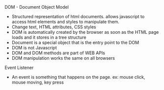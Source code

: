 DOM - Document Object Model
- Structured representation of html documents. allows javascript to access html elements and styles to manipulate them.
- Change text, HTML attributes, CSS styles
- DOM is automatically created by the browser as soon as the HTML page loads and it stores in a tree structure
- Document is a special object that is the entry point to the DOM
- DOM is not Javascript 
- DOM and DOM methods are part of WEB APIs
- DOM manipulation works the same on all browsers

Event Listener
- An event is something that happens on the page. ex: mouse click, mouse moving, key press





